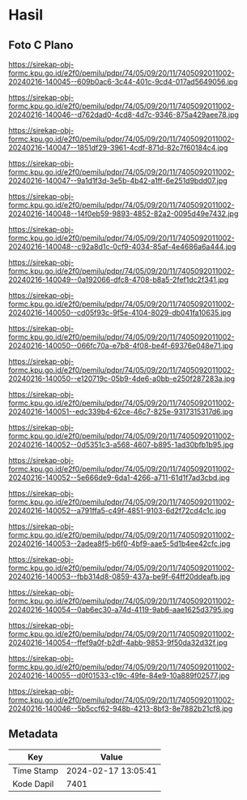 # Hasil

## Foto C Plano

https://sirekap-obj-formc.kpu.go.id/e2f0/pemilu/pdpr/74/05/09/20/11/7405092011002-20240216-140045--609b0ac6-3c44-401c-9cd4-017ad5649056.jpg

https://sirekap-obj-formc.kpu.go.id/e2f0/pemilu/pdpr/74/05/09/20/11/7405092011002-20240216-140046--d762dad0-4cd8-4d7c-9346-875a429aee78.jpg

https://sirekap-obj-formc.kpu.go.id/e2f0/pemilu/pdpr/74/05/09/20/11/7405092011002-20240216-140047--1851df29-3961-4cdf-871d-82c7f60184c4.jpg

https://sirekap-obj-formc.kpu.go.id/e2f0/pemilu/pdpr/74/05/09/20/11/7405092011002-20240216-140047--9a1d1f3d-3e5b-4b42-a1ff-6e251d9bdd07.jpg

https://sirekap-obj-formc.kpu.go.id/e2f0/pemilu/pdpr/74/05/09/20/11/7405092011002-20240216-140048--14f0eb59-9893-4852-82a2-0095d49e7432.jpg

https://sirekap-obj-formc.kpu.go.id/e2f0/pemilu/pdpr/74/05/09/20/11/7405092011002-20240216-140048--c92a8d1c-0cf9-4034-85af-4e4686a6a444.jpg

https://sirekap-obj-formc.kpu.go.id/e2f0/pemilu/pdpr/74/05/09/20/11/7405092011002-20240216-140049--0a192066-dfc8-4708-b8a5-2fef1dc2f341.jpg

https://sirekap-obj-formc.kpu.go.id/e2f0/pemilu/pdpr/74/05/09/20/11/7405092011002-20240216-140050--cd05f93c-9f5e-4104-8029-db041fa10635.jpg

https://sirekap-obj-formc.kpu.go.id/e2f0/pemilu/pdpr/74/05/09/20/11/7405092011002-20240216-140050--066fc70a-e7b8-4f08-be4f-69376e048e71.jpg

https://sirekap-obj-formc.kpu.go.id/e2f0/pemilu/pdpr/74/05/09/20/11/7405092011002-20240216-140050--e120719c-05b9-4de6-a0bb-e250f287283a.jpg

https://sirekap-obj-formc.kpu.go.id/e2f0/pemilu/pdpr/74/05/09/20/11/7405092011002-20240216-140051--edc339b4-62ce-46c7-825e-9317315317d6.jpg

https://sirekap-obj-formc.kpu.go.id/e2f0/pemilu/pdpr/74/05/09/20/11/7405092011002-20240216-140052--0d5351c3-a568-4607-b895-1ad30bfb1b95.jpg

https://sirekap-obj-formc.kpu.go.id/e2f0/pemilu/pdpr/74/05/09/20/11/7405092011002-20240216-140052--5e666de9-6da1-4266-a711-61d1f7ad3cbd.jpg

https://sirekap-obj-formc.kpu.go.id/e2f0/pemilu/pdpr/74/05/09/20/11/7405092011002-20240216-140052--a791ffa5-c49f-4851-9103-6d2f72cd4c1c.jpg

https://sirekap-obj-formc.kpu.go.id/e2f0/pemilu/pdpr/74/05/09/20/11/7405092011002-20240216-140053--2adea8f5-b6f0-4bf9-aae5-5d1b4ee42cfc.jpg

https://sirekap-obj-formc.kpu.go.id/e2f0/pemilu/pdpr/74/05/09/20/11/7405092011002-20240216-140053--fbb314d8-0859-437a-be9f-64ff20ddeafb.jpg

https://sirekap-obj-formc.kpu.go.id/e2f0/pemilu/pdpr/74/05/09/20/11/7405092011002-20240216-140054--0ab6ec30-a74d-4119-9ab6-aae1625d3795.jpg

https://sirekap-obj-formc.kpu.go.id/e2f0/pemilu/pdpr/74/05/09/20/11/7405092011002-20240216-140054--ffef9a0f-b2df-4abb-9853-9f50da32d32f.jpg

https://sirekap-obj-formc.kpu.go.id/e2f0/pemilu/pdpr/74/05/09/20/11/7405092011002-20240216-140055--d0f01533-c19c-49fe-84e9-10a889f02577.jpg

https://sirekap-obj-formc.kpu.go.id/e2f0/pemilu/pdpr/74/05/09/20/11/7405092011002-20240216-140046--5b5ccf62-948b-4213-8bf3-8e7882b21cf8.jpg


## Metadata

| Key        | Value               |
| ---------- | ------------------- |
| Time Stamp | 2024-02-17 13:05:41 |
| Kode Dapil | 7401                |




